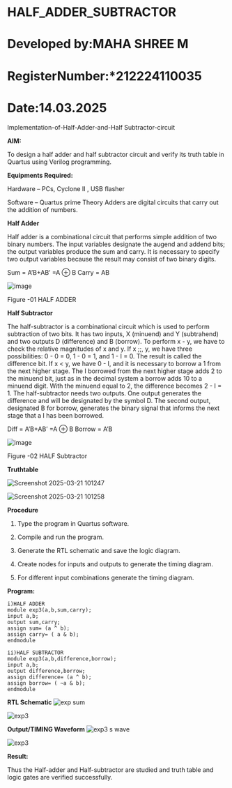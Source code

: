 # HALF_ADDER_SUBTRACTOR
# Developed by:MAHA SHREE M
# RegisterNumber:*212224110035
# Date:14.03.2025
Implementation-of-Half-Adder-and-Half Subtractor-circuit

**AIM:**

To design a half adder and half subtractor circuit and verify its truth table in Quartus using Verilog programming.

**Equipments Required:**

Hardware – PCs, Cyclone II , USB flasher 

Software – Quartus prime Theory Adders are digital circuits that carry out the addition of numbers.

**Half Adder**

Half adder is a combinational circuit that performs simple addition of two binary numbers. The input variables designate the augend and addend bits; the output variables produce the sum and carry. It is necessary to specify two output variables because the result may consist of two binary digits.

Sum = A’B+AB’ =A ⊕ B Carry = AB

![image](https://github.com/naavaneetha/HALF_ADDER_SUBTRACTOR/assets/154305477/bd4a0b2c-cdbc-4184-ab08-81578f121e1f)

Figure -01 HALF ADDER

**Half Subtractor**

The half-subtractor is a combinational circuit which is used to perform subtraction of two bits. It has two inputs, X (minuend) and Y (subtrahend) and two outputs D (difference) and B (borrow). To perform x - y, we have to check the relative magnitudes of x and y. If x ;;, y, we have three possibilities: 0 - 0 = 0, 1 - 0 = 1, and 1 - I = 0. The result is called the difference bit. If x < y, we have 0 - I, and it is necessary to borrow a 1 from the next higher stage. The I borrowed from the next higher stage adds 2 to the minuend bit, just as in the decimal system a borrow adds 10 to a minuend digit. With the minuend equal to 2, the difference becomes 2 - I = 1. The half-subtractor needs two outputs. One output generates the difference and will be designated by the symbol D. The second output, designated B for borrow, generates the binary signal that informs the next stage that a I has been borrowed. 

Diff = A’B+AB’ =A ⊕ B
Borrow = A’B

 ![image](https://github.com/naavaneetha/HALF_ADDER_SUBTRACTOR/assets/154305477/d76b099c-513f-4e7c-843a-e2fd028a531a)

Figure -02 HALF Subtractor

**Truthtable**

![Screenshot 2025-03-21 101247](https://github.com/user-attachments/assets/1964a0ab-3211-4670-8438-8b79c99d20bd)

![Screenshot 2025-03-21 101258](https://github.com/user-attachments/assets/c899af92-4d8e-4974-8c9e-4501dcfd7a7b)


**Procedure**

1.	Type the program in Quartus software.

2.	Compile and run the program.

3.	Generate the RTL schematic and save the logic diagram.

4.	Create nodes for inputs and outputs to generate the timing diagram.

5.	For different input combinations generate the timing diagram.


**Program:**
```
i)HALF ADDER
module exp3(a,b,sum,carry);
input a,b;
output sum,carry;
assign sum= (a ^ b);
assign carry= ( a & b);
endmodule

ii)HALF SUBTRACTOR
module exp3(a,b,difference,borrow);
input a,b;
output difference,borrow;
assign difference= (a ^ b);
assign borrow= ( ~a & b);
endmodule
```

**RTL Schematic**
![exp sum](https://github.com/user-attachments/assets/10ad1410-5d0e-4854-8532-bd83b4577b5e)


![exp3](https://github.com/user-attachments/assets/388d45a9-c60c-4218-b8c7-95e14d7113d7)

**Output/TIMING Waveform**
![exp3 s wave](https://github.com/user-attachments/assets/37a9125b-c980-4861-ac9e-05aa277c3b16)


![exp3](https://github.com/user-attachments/assets/b552ccd3-600b-44d0-838a-579674cc8f9a)

**Result:**

Thus the Half-adder and Half-subtractor are studied and truth table and logic gates are verified successfully.
